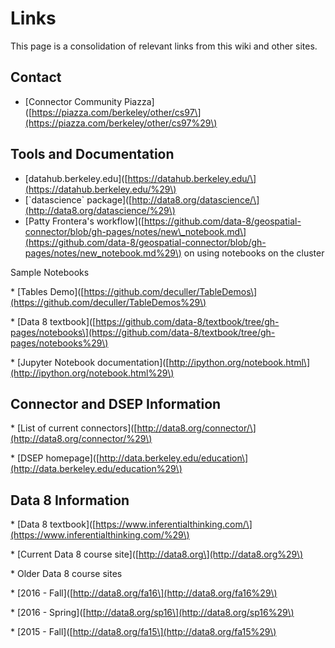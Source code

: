 # Links

This page is a consolidation of relevant links from this wiki and other sites.

## Contact

* \[Connector Community Piazza\]\([https://piazza.com/berkeley/other/cs97\](https://piazza.com/berkeley/other/cs97%29\) 

## Tools and Documentation

* \[datahub.berkeley.edu\]\([https://datahub.berkeley.edu/\](https://datahub.berkeley.edu/%29\)
* \[\`datascience\` package\]\([http://data8.org/datascience/\](http://data8.org/datascience/%29\)
* \[Patty Frontera's workflow\]\([https://github.com/data-8/geospatial-connector/blob/gh-pages/notes/new\_notebook.md\](https://github.com/data-8/geospatial-connector/blob/gh-pages/notes/new_notebook.md%29\) on using notebooks on the cluster

Sample Notebooks

\* \[Tables Demo\]\([https://github.com/deculler/TableDemos\](https://github.com/deculler/TableDemos%29\)

\* \[Data 8 textbook\]\([https://github.com/data-8/textbook/tree/gh-pages/notebooks\](https://github.com/data-8/textbook/tree/gh-pages/notebooks%29\)

\* \[Jupyter Notebook documentation\]\([http://ipython.org/notebook.html\](http://ipython.org/notebook.html%29\)

## Connector and DSEP Information

\* \[List of current connectors\]\([http://data8.org/connector/\](http://data8.org/connector/%29\)

\* \[DSEP homepage\]\([http://data.berkeley.edu/education\](http://data.berkeley.edu/education%29\)

## Data 8 Information

\* \[Data 8 textbook\]\([https://www.inferentialthinking.com/\](https://www.inferentialthinking.com/%29\)

\* \[Current Data 8 course site\]\([http://data8.org\](http://data8.org%29\)

\* Older Data 8 course sites

\* \[2016 - Fall\]\([http://data8.org/fa16\](http://data8.org/fa16%29\)

\* \[2016 - Spring\]\([http://data8.org/sp16\](http://data8.org/sp16%29\)

\* \[2015 - Fall\]\([http://data8.org/fa15\](http://data8.org/fa15%29\)

